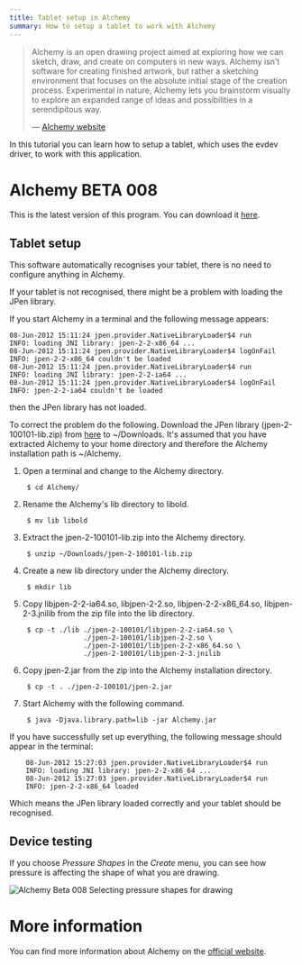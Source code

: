 ```yaml
---
title: Tablet setup in Alchemy
summary: How to setup a tablet to work with Alchemy
---
```

> Alchemy is an open drawing project aimed at exploring how we can sketch,
> draw, and create on computers in new ways. Alchemy isn’t software for
> creating finished artwork, but rather a sketching environment that focuses
> on the absolute initial stage of the creation process.  Experimental in
> nature, Alchemy lets you brainstorm visually to explore an expanded range of
> ideas and possibilities in a serendipitous way.
>
> — [Alchemy website](http://al.chemy.org/)

In this tutorial you can learn how to setup a tablet, which uses the
evdev driver, to work with this application.

Alchemy BETA 008
================

This is the latest version of this program. You can download it
[here](http://al.chemy.org/download/).

Tablet setup
------------

This software automatically recognises your tablet, there is no need to
configure anything in Alchemy.

If your tablet is not recognised, there might be a problem with loading
the JPen library.

If you start Alchemy in a terminal and the following message appears:

    08-Jun-2012 15:11:24 jpen.provider.NativeLibraryLoader$4 run
    INFO: loading JNI library: jpen-2-2-x86_64 ...
    08-Jun-2012 15:11:24 jpen.provider.NativeLibraryLoader$4 logOnFail
    INFO: jpen-2-2-x86_64 couldn't be loaded
    08-Jun-2012 15:11:24 jpen.provider.NativeLibraryLoader$4 run
    INFO: loading JNI library: jpen-2-2-ia64 ...
    08-Jun-2012 15:11:24 jpen.provider.NativeLibraryLoader$4 logOnFail
    INFO: jpen-2-2-ia64 couldn't be loaded

then the JPen library has not loaded.

To correct the problem do the following. Download the JPen library
(jpen-2-100101-lib.zip) from
[here](http://sourceforge.net/projects/jpen/files/jpen/2-100101/jpen-2-100101-lib.zip/download)
to ~/Downloads. It's assumed that you have extracted Alchemy to your home
directory and therefore the Alchemy installation path is ~/Alchemy.

1. Open a terminal and change to the Alchemy directory.

        $ cd Alchemy/

2. Rename the Alchemy's lib directory to libold.

        $ mv lib libold

3. Extract the jpen-2-100101-lib.zip into the Alchemy directory.

        $ unzip ~/Downloads/jpen-2-100101-lib.zip

4. Create a new lib directory under the Alchemy directory.

        $ mkdir lib

5. Copy libjpen-2-2-ia64.so, libjpen-2-2.so, libjpen-2-2-x86\_64.so,
   libjpen-2-3.jnilib from the zip file into the lib directory.

        $ cp -t ./lib ./jpen-2-100101/libjpen-2-2-ia64.so \
                      ./jpen-2-100101/libjpen-2-2.so \
                      ./jpen-2-100101/libjpen-2-2-x86_64.so \
                      ./jpen-2-100101/libjpen-2-3.jnilib

6. Copy jpen-2.jar from the zip into the Alchemy installation directory.

        $ cp -t . ./jpen-2-100101/jpen-2.jar

7. Start Alchemy with the following command.

        $ java -Djava.library.path=lib -jar Alchemy.jar

If you have successfully set up everything, the following message should
appear in the terminal:

        08-Jun-2012 15:27:03 jpen.provider.NativeLibraryLoader$4 run
        INFO: loading JNI library: jpen-2-2-x86_64 ...
        08-Jun-2012 15:27:03 jpen.provider.NativeLibraryLoader$4 run
        INFO: jpen-2-2-x86_64 loaded

Which means the JPen library loaded correctly and your tablet should be
recognised.

Device testing
--------------

If you choose *Pressure Shapes* in the *Create* menu, you can see how
pressure is affecting the shape of what you are drawing.

![Alchemy Beta 008 Selecting pressure shapes for
drawing](pressureshapes.png "Alchemy Beta 008 Selecting pressure shapes for drawing")

More information
================

You can find more information about Alchemy on the [official
website](http://al.chemy.org/).
